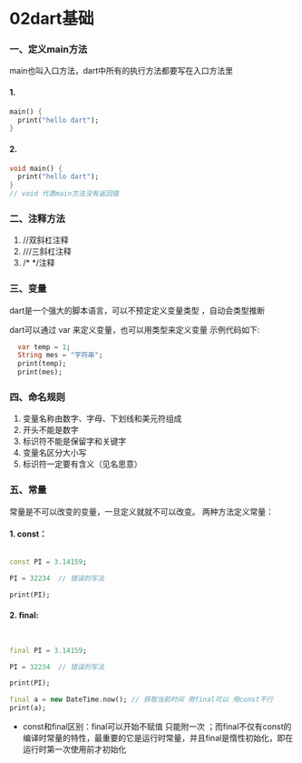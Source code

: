 # 02dart基础

### 一、定义main方法

main也叫入口方法，dart中所有的执行方法都要写在入口方法里
#### 1.

``` dart
main() {
  print("hello dart");
}
```

#### 2. 

``` dart
void main() {
  print("hello dart");
}
// void 代表main方法没有返回值
```

### 二、注释方法

1. //双斜杠注释
2. ///三斜杠注释
3. /*   */注释

### 三、变量

dart是一个强大的脚本语言，可以不预定定义变量类型 ，自动会类型推断

dart可以通过 var 来定义变量，也可以用类型来定义变量
示例代码如下:
``` dart
  var temp = 1;
  String mes = "字符串";
  print(temp);
  print(mes);

```

### 四、命名规则

1. 变量名称由数字、字母、下划线和美元符组成
2. 开头不能是数字
3. 标识符不能是保留字和关键字
4. 变量名区分大小写
5. 标识符一定要有含义（见名思意）

### 五、常量

常量是不可以改变的变量，一旦定义就就不可以改变。
两种方法定义常量：
#### 1. const：
```dart

const PI = 3.14159;

PI = 32234  // 错误的写法

print(PI);

```

#### 2. final:

```dart


final PI = 3.14159;

PI = 32234  // 错误的写法

print(PI);

final a = new DateTime.now(); // 获取当前时间 用final可以 用const不行
print(a);

```

* const和final区别：final可以开始不赋值 只能附一次 ；而final不仅有const的编译时常量的特性，最重要的它是运行时常量，并且final是惰性初始化，即在运行时第一次使用前才初始化